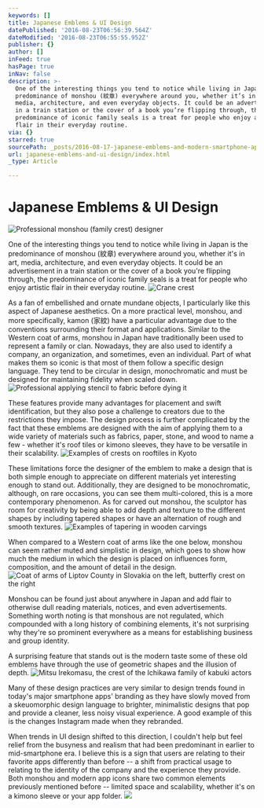```yaml
---
keywords: []
title: Japanese Emblems & UI Design
datePublished: '2016-08-23T06:56:39.564Z'
dateModified: '2016-08-23T06:55:55.952Z'
publisher: {}
author: []
inFeed: true
hasPage: true
inNav: false
description: >-
  One of the interesting things you tend to notice while living in Japan is the
  predominance of monshou (紋章) everywhere around you, whether it’s in art,
  media, architecture, and even everyday objects. It could be an advertisement
  in a train station or the cover of a book you’re flipping through, the
  predominance of iconic family seals is a treat for people who enjoy artistic
  flair in their everyday routine.
via: {}
starred: true
sourcePath: _posts/2016-08-17-japanese-emblems-and-modern-smartphone-apps.md
url: japanese-emblems-and-ui-design/index.html
_type: Article

---
```

# Japanese Emblems & UI Design
![Professional monshou (family crest) designer](https://the-grid-user-content.s3-us-west-2.amazonaws.com/599b43c5-6c7c-450b-b629-c62eb03a5ef6.gif)

One of the interesting things you tend to notice while living in Japan is the predominance of monshou (紋章) everywhere around you, whether it's in art, media, architecture, and even everyday objects. It could be an advertisement in a train station or the cover of a book you're flipping through, the predominance of iconic family seals is a treat for people who enjoy artistic flair in their everyday routine.
![Crane crest](https://the-grid-user-content.s3-us-west-2.amazonaws.com/3a4f1a01-bfc6-48ba-bbeb-07feaeef5214.png)

As a fan of embellished and ornate mundane objects, I particularly like this aspect of Japanese aesthetics. On a more practical level, monshou, and more specifically, kamon (家紋) have a particular advantage due to the conventions surrounding their format and applications. Similar to the Western coat of arms, monshou in Japan have traditionally been used to represent a family or clan. Nowadays, they are also used to identify a company, an organization, and sometimes, even an individual. Part of what makes them so iconic is that most of them follow a specific design language. They tend to be circular in design, monochromatic and must be designed for maintaining fidelity when scaled down.
![Professional applying stencil to fabric before dying it](https://the-grid-user-content.s3-us-west-2.amazonaws.com/78ca2f51-b058-47da-b7bd-61d4217a8e43.gif)

These features provide many advantages for placement and swift identification, but they also pose a challenge to creators due to the restrictions they impose. The design process is further complicated by the fact that these emblems are designed with the aim of applying them to a wide variety of materials such as fabrics, paper, stone, and wood to name a few - whether it's roof tiles or kimono sleeves, they have to be versatile in their scalability.
![Examples of crests on rooftiles in Kyoto](https://the-grid-user-content.s3-us-west-2.amazonaws.com/ae9f614e-5b1e-42cf-8e32-d5e9504b10fd.jpg)

These limitations force the designer of the emblem to make a design that is both simple enough to appreciate on different materials yet interesting enough to stand out. Additionally, they are designed to be monochromatic, although, on rare occasions, you can see them multi-colored, this is a more contemporary phenomenon. As for carved out monshou, the sculptor has room for creativity by being able to add depth and texture to the different shapes by including tapered shapes or have an alternation of rough and smooth textures.
![Examples of tapering in wooden carvings](https://the-grid-user-content.s3-us-west-2.amazonaws.com/7d07f24d-b27a-4d4c-ab4a-15ca9d45f17c.jpg)

When compared to a Western coat of arms like the one below, monshou can seem rather muted and simplistic in design, which goes to show how much the medium in which the design is placed on influences form, composition, and the amount of detail in the design.
![Coat of arms of Liptov County in Slovakia on the left, butterfly crest on the right](https://the-grid-user-content.s3-us-west-2.amazonaws.com/ba18c450-22a4-4640-8922-aa1a82cbd4f8.jpg)

Monshou can be found just about anywhere in Japan and add flair to otherwise dull reading materials, notices, and even advertisements. Something worth noting is that monshous are not regulated, which compounded with a long history of combining elements, it's not surprising why they're so prominent everywhere as a means for establishing business and group identity.

A surprising feature that stands out is the modern taste some of these old emblems have through the use of geometric shapes and the illusion of depth.
![Mitsu Irekomasu, the crest of the Ichikawa family of kabuki actors](https://the-grid-user-content.s3-us-west-2.amazonaws.com/09e1bca7-be5e-408a-a972-c6211cb26be3.jpg)

Many of these design practices are very similar to design trends found in today's major smartphone apps' branding as they have slowly moved from a skeuomorphic design language to brighter, minimalistic designs that pop and provide a cleaner, less noisy visual experience. A good example of this is the changes Instagram made when they rebranded.

When trends in UI design shifted to this direction, I couldn't help but feel relief from the busyness and realism that had been predominant in earlier to mid-smartphone era. I believe this is a sign that users are relating to their favorite apps differently than before -- a shift from practical usage to relating to the identity of the company and the experience they provide. Both monshou and modern app icons share two common elements previously mentioned before -- limited space and scalability, whether it's on a kimono sleeve or your app folder.
![](https://the-grid-user-content.s3-us-west-2.amazonaws.com/a1d13a17-457a-49d9-877f-499721cecce3.jpg)